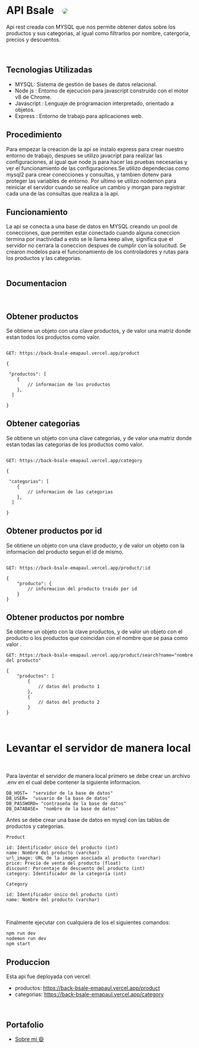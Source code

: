 <h1>API Bsale  <img style ="margin-left:15px; border-radius:30px"src="https://res.cloudinary.com/dltjb3yhc/image/upload/v1663220828/banner/iconoBsale_mkkwpk.jpg"/></h1>

Api rest creada con MYSQL que nos permite obtener datos sobre 
los productos y sus categorias, al igual como filtrarlos por 
nombre, catergoria, precios y descuentos.

<br/>

<h2>Tecnologias Utilizadas</h2>
<ul>
<li>MYSQL: Sistema de gestión de bases de datos relacional.</li>
<li>Node js : Entorno de ejecucion para javascript construido con el motor v8 de Chrome.</li>
<li>Javascript : Lenguaje de programacion interpretado, orientado a objetos.</li>
<li>Express : Entorno de trabajo para aplicaciones web.</li>
</ul>

## Procedimiento

Para empezar la creacion de la api se instalo express para crear nuestro entorno de trabajo, despues se utilizo javacript 
para realizar las configuraciones, al igual que node js para hacer las pruebas necesarias y ver el funcionamiento de las 
configuraciones.Se utilizo dependecias como mysql2 para crear conecciones y consultas, y tambien dotenv para proteger 
las variables de entorno. Por ultimo se utilizo nodemon para reiniciar el servidor cuando se realice un cambio y morgan para registrar cada una de las consultas que realiza a la api.


<h2>Funcionamiento</h2>
La api se conecta a una base de datos en MYSQL creando un pool de conecciones, que permiten estar conectado cuando alguna
coneccion termina por inactividad a esto se le llama keep alive, significa que el servidor no cerrara la coneccion despues
de cumplir con la solucitud. Se crearon modelos para el funcionamiento de los controladores y rutas para los productos y las categorias.

<br/>
<br/>

<h2>Documentacion</h2>

<br/>

## Obtener productos 
Se obtiene un objeto con una clave productos, y de valor una matriz donde estan todos los productos
como valor.

```

GET: https://back-bsale-emapaul.vercel.app/product

{

 "productos": [
    {
        // informacion de los productos
    },
  ]
  
}

```

## Obtener categorias
Se obtiene un objeto con una clave categorias, y de valor una matriz donde estan todas las categorias
de los productos como valor.

```

GET: https://back-bsale-emapaul.vercel.app/category

{

 "categorias": [
    {
        // informacion de las categorias
    },
  ]

}

```
## Obtener productos por id
Se obtiene un objeto con una clave producto, y de valor un objeto con la informacion del producto segun el id de mismo.

```

GET: https://back-bsale-emapaul.vercel.app/product/:id

{
    "producto": {
        // informacion del producto traido por id
    }
}

```
## Obtener productos por nombre
Se obtiene un objeto con la clave productos, y de valor un objeto con el producto o los productos que coincidan con el nombre que se pasa como valor .
```
GET: https://back-bsale-emapaul.vercel.app/product/search?name="nombre del producto"

{
    "productos": [
        {
            // datos del producto 1
        },
        {
            // datos del producto 2
        }
}
```
<br/>

<h1>Levantar el servidor de manera local</h1>
<br/>

Para laventar el servidor de manera local primero se debe crear un archivo .env en el cual debe contener la siguiente informacion.

```
DB_HOST=  "servidor de la base de datos"
DB_USER=  "usuario de la base de datos"
DB_PASSWORD= "contraseña de la base de datos"
DB_DATABASE=  "nombre de la base de datos"
```
Antes se debe crear una base de datos en mysql con las tablas de productos y categorias.

```
Product

id: Identificador único del producto (int)
name: Nombre del producto (varchar)
url_image: URL de la imagen asociada al producto (varchar)
price: Precio de venta del producto (float)
discount: Porcentaje de descuento del producto (int)
category: Identificador de la categoría (int)

```

```
Category

id: Identificador único del producto (int)
name: Nombre del producto (varchar)

```
<br/>

Finalmente ejecutar con cualquiera de los el siguientes comandos:

```
npm run dev
nodemon run dev
npm start 
```

## Produccion
Esta api fue deployada con vercel:
<br/>
<ul>
<li>productos: <a href="https://back-bsale-emapaul.vercel.app/product">https://back-bsale-emapaul.vercel.app/product</a></li>
<li>categorias: <a href="https://back-bsale-emapaul.vercel.app/category">https://back-bsale-emapaul.vercel.app/category</a></li></li>
</ul>

<br/>

<h2>Portafolio</h2>
<ul>
<li><a href="https://portafolio-ema-paul.vercel.app/">Sobre mi 😄</a></li>
</ul>
